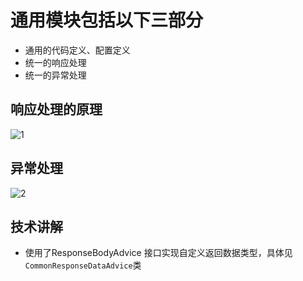 # 通用模块包括以下三部分
- 通用的代码定义、配置定义
- 统一的响应处理
- 统一的异常处理

## 响应处理的原理
![1](https://img-blog.csdnimg.cn/2019042023550784.png?x-oss-process=image/watermark,type_ZmFuZ3poZW5naGVpdGk,shadow_10,text_aHR0cHM6Ly9ibG9nLmNzZG4ubmV0L20wXzM3OTQxNDgz,size_16,color_FFFFFF,t_70)
## 异常处理
![2](https://img-blog.csdnimg.cn/20190420235706339.png?x-oss-process=image/watermark,type_ZmFuZ3poZW5naGVpdGk,shadow_10,text_aHR0cHM6Ly9ibG9nLmNzZG4ubmV0L20wXzM3OTQxNDgz,size_16,color_FFFFFF,t_70)

## 技术讲解
 - 使用了ResponseBodyAdvice 接口实现自定义返回数据类型，具体见`CommonResponseDataAdvice`类
